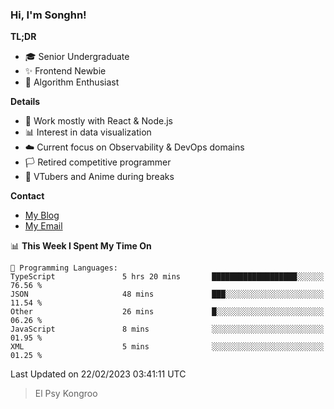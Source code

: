 ### Hi, I'm Songhn!

**TL;DR**

- 🎓 Senior Undergraduate
- ✨ Frontend Newbie
- 🎈 Algorithm Enthusiast

**Details**

- 🎯 Work mostly with React & Node.js
- 📊 Interest in data visualization
- ☁️ Current focus on Observability & DevOps domains
- 🏳️ Retired competitive programmer
- 🍵 VTubers and Anime during breaks

**Contact**
- [My Blog](https://blog.songhn.com)
- [My Email](mailto:nana7mi@duck.com)

<!--START_SECTION:waka-->
📊 **This Week I Spent My Time On** 

```text
💬 Programming Languages: 
TypeScript               5 hrs 20 mins       ███████████████████░░░░░░   76.56 % 
JSON                     48 mins             ███░░░░░░░░░░░░░░░░░░░░░░   11.54 % 
Other                    26 mins             █░░░░░░░░░░░░░░░░░░░░░░░░   06.26 % 
JavaScript               8 mins              ░░░░░░░░░░░░░░░░░░░░░░░░░   01.95 % 
XML                      5 mins              ░░░░░░░░░░░░░░░░░░░░░░░░░   01.25 % 

```


 Last Updated on 22/02/2023 03:41:11 UTC
<!--END_SECTION:waka-->

> El Psy Kongroo
